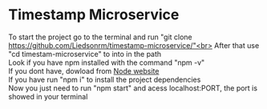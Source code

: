 # Timestamp Microservice

To start the project go to the terminal and run "git clone https://github.com/Liedsonrm/timestamp-microservice/"<br>
After that use "cd timestam-microservice" to into in the path<br>
Look if you have npm installed with the command "npm -v"<br>
If you dont have, dowload from <a href="https://nodejs.org/en/">Node website<a/><br>
If you have run "npm i" to install the project dependencies<br>
Now you just need to run "npm start" and acess localhost:PORT, the port is showed in your terminal<br>
